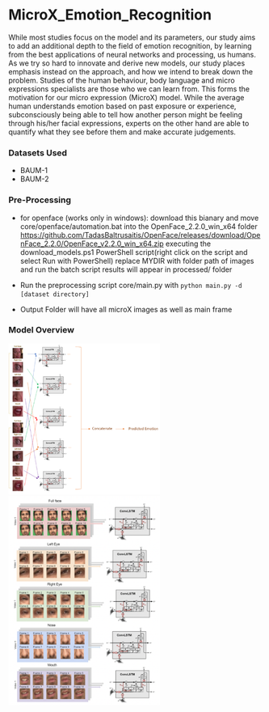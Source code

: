 # MicroX_Emotion_Recognition
While most studies focus on the model and its parameters, our study aims to add an additional depth to the field of emotion recognition, by learning from the best applications of neural networks and processing, us humans. As we try so hard to innovate and derive new models, our study places emphasis instead on the approach, and how we intend to break down the problem. Studies of the human behaviour, body language and micro expressions specialists are those who we can learn from. This forms the motivation for our micro expression (MicroX) model. While the average human understands emotion based on past exposure or experience, subconsciously being able to tell how another person might be feeling through his/her facial expressions, experts on the other hand are able to quantify what they see before them and make accurate judgements. 

### Datasets Used
- BAUM-1
- BAUM-2

### Pre-Processing
- for openface (works only in windows):
download this bianary and move core/openface/automation.bat into the OpenFace_2.2.0_win_x64 folder
https://github.com/TadasBaltrusaitis/OpenFace/releases/download/OpenFace_2.2.0/OpenFace_v2.2.0_win_x64.zip
executing the download_models.ps1 PowerShell script(right click on the script and select Run with PowerShell)
replace MYDIR with folder path of images and run the batch script
results will appear in processed/ folder

- Run the preprocessing script core/main.py with ```python main.py -d [dataset directory]```
- Output Folder will have all microX images as well as main frame

### Model Overview
<img src=res/microX_overview.png width="300">
<img src=res/model_overview.png width="300">
